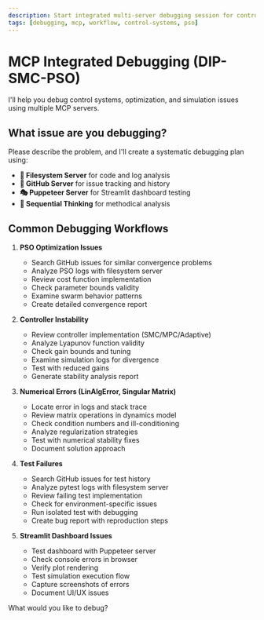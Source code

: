 ```yaml
---
description: Start integrated multi-server debugging session for control systems
tags: [debugging, mcp, workflow, control-systems, pso]
---
```


# MCP Integrated Debugging (DIP-SMC-PSO)

I'll help you debug control systems, optimization, and simulation issues using multiple MCP servers.

## What issue are you debugging?

Please describe the problem, and I'll create a systematic debugging plan using:

- **📁 Filesystem Server** for code and log analysis
- **🐙 GitHub Server** for issue tracking and history
- **🎭 Puppeteer Server** for Streamlit dashboard testing
- **🧠 Sequential Thinking** for methodical analysis

## Common Debugging Workflows

1. **PSO Optimization Issues**
   - Search GitHub issues for similar convergence problems
   - Analyze PSO logs with filesystem server
   - Review cost function implementation
   - Check parameter bounds validity
   - Examine swarm behavior patterns
   - Create detailed convergence report

2. **Controller Instability**
   - Review controller implementation (SMC/MPC/Adaptive)
   - Analyze Lyapunov function validity
   - Check gain bounds and tuning
   - Examine simulation logs for divergence
   - Test with reduced gains
   - Generate stability analysis report

3. **Numerical Errors (LinAlgError, Singular Matrix)**
   - Locate error in logs and stack trace
   - Review matrix operations in dynamics model
   - Check condition numbers and ill-conditioning
   - Analyze regularization strategies
   - Test with numerical stability fixes
   - Document solution approach

4. **Test Failures**
   - Search GitHub issues for test history
   - Analyze pytest logs with filesystem server
   - Review failing test implementation
   - Check for environment-specific issues
   - Run isolated test with debugging
   - Create bug report with reproduction steps

5. **Streamlit Dashboard Issues**
   - Test dashboard with Puppeteer server
   - Check console errors in browser
   - Verify plot rendering
   - Test simulation execution flow
   - Capture screenshots of errors
   - Document UI/UX issues

What would you like to debug?
